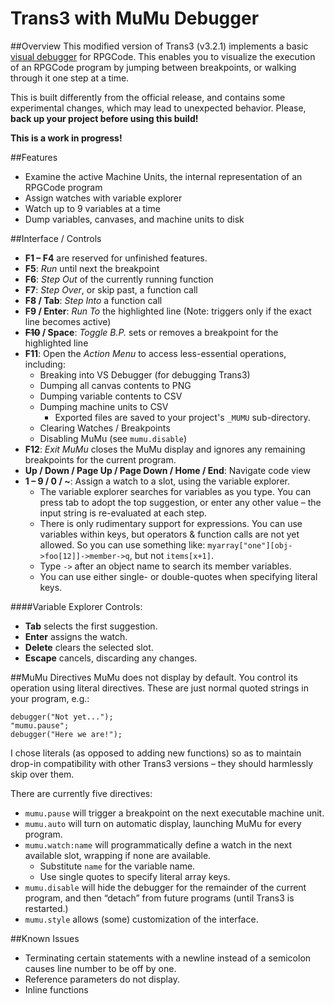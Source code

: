 # Trans3 with MuMu Debugger

##Overview
This modified version of Trans3 (v3.2.1) implements a basic [visual debugger](https://en.wikipedia.org/wiki/Debugger) for RPGCode. This enables you to visualize the execution of an RPGCode program by jumping between breakpoints, or walking through it one step at a time.

This is built differently from the official release, and contains some experimental changes, which may lead to unexpected behavior. Please, **back up your project before using this build!**

**This is a work in progress!**

##Features
- Examine the active Machine Units, the internal representation of an RPGCode program
- Assign watches with variable explorer
- Watch up to 9 variables at a time
- Dump variables, canvases, and machine units to disk

##Interface / Controls
- **F1 – F4** are reserved for unfinished features.
- **F5**: _Run_ until next the breakpoint
- **F6**: _Step Out_ of the currently running function
- **F7**: _Step Over_, or skip past, a function call
- **F8 / Tab**: _Step Into_ a function call
- **F9 / Enter**: _Run To_ the highlighted line (Note: triggers only if the exact line becomes active) 
- **~~F10~~ / Space**: _Toggle B.P._ sets or removes a breakpoint for the highlighted line
- **F11**: Open the _Action Menu_ to access less-essential operations, including:
  - Breaking into VS Debugger (for debugging Trans3)
  - Dumping all canvas contents to PNG
  - Dumping variable contents to CSV
  - Dumping machine units to CSV
    - Exported files are saved to your project's `_MUMU` sub-directory.
  - Clearing Watches / Breakpoints
  - Disabling MuMu (see `mumu.disable`)
- **F12**: _Exit MuMu_ closes the MuMu display and ignores any remaining breakpoints for the current program.
- **Up / Down / Page Up / Page Down / Home / End**: Navigate code view
- **1 – 9 / 0 / ~**: Assign a watch to a slot, using the variable explorer.
  - The variable explorer searches for variables as you type. You can press tab to adopt the top suggestion, or enter any other value – the input string is re-evaluated at each step.
  - There is only rudimentary support for expressions. You can use variables within keys, but operators & function calls are not yet allowed. So you can use something like: `myarray["one"][obj->foo[12]]->member->q`, but not `items[x+1]`.
  - Type `->` after an object name to search its member variables.
  - You can use either single- or double-quotes when specifying literal keys.

####Variable Explorer Controls:
  - **Tab** selects the first suggestion.
  - **Enter** assigns the watch.
  - **Delete** clears the selected slot.
  - **Escape** cancels, discarding any changes.

##MuMu Directives
MuMu does not display by default. You control its operation using literal directives. These are just normal quoted strings in your program, e.g.:

```
debugger("Not yet...");
"mumu.pause";
debugger("Here we are!");
```

I chose literals (as opposed to adding new functions) so as to maintain drop-in compatibility with other Trans3 versions – they should harmlessly skip over them.

There are currently five directives:

- `mumu.pause` will trigger a breakpoint on the next executable machine unit.
- `mumu.auto` will turn on automatic display, launching MuMu for every program.
- `mumu.watch:name` will programmatically define a watch in the next available slot, wrapping if none are available.
  - Substitute `name` for the variable name.
  - Use single quotes to specify literal array keys.
- `mumu.disable` will hide the debugger for the remainder of the current program, and then “detach” from future programs (until Trans3 is restarted.)
- `mumu.style` allows (some) customization of the interface.

##Known Issues
- Terminating certain statements with a newline instead of a semicolon causes line number to be off by one.
- Reference parameters do not display.
- Inline functions
